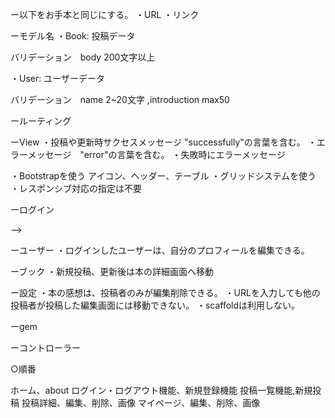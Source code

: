 ー以下をお手本と同じにする。
・URL
・リンク

ーモデル名
・Book: 投稿データ
<!-- カラム名:title,body,user_id -->
バリデーション　body 200文字以上

・User: ユーザーデータ
<!-- カラム名: name, introduction, profile_image_id -->
バリデーション　name 2~20文字 ,introduction max50



ールーティング
<!-- ・ルートパスを設定 -->
<!-- ・resourcesを使う -->

ーView
・投稿や更新時サクセスメッセージ "successfully"の言葉を含む。
・エラーメッセージ　"error"の言葉を含む。
・失敗時にエラーメッセージ
<!-- ・一覧画面、詳細画面から新規投稿をできる。 -->
・Bootstrapを使う
アイコン、ヘッダー、テーブル
・グリッドシステムを使う
・レスポンシブ対応の指定は不要

ーログイン
<!-- ・ヘッダーの内容を変える -->
<!-- ・ログイン済　Home, Users, Books, logout -->
<!-- ・ログイン前　Home, About, sign up, login -->
<!-- ・ユーザー名、メー<!-- ル、パスワードでユーザーの新規登録をする。 --> -->
<!-- ・ユーザー名とパスワードでログイン -->
<!-- ・ログイン後はマイページへ移動 -->

ーユーザー
・ログインしたユーザーは、自分のプロフィールを編集できる。
<!-- ・以下を登録編集できる -->
<!-- 名前、画像、自己紹介文 -->
<!-- ・画像を登録していない場合は任意のNoImageを表示 -->


ーブック
・新規投稿、更新後は本の詳細画面へ移動

ー設定
・本の感想は、投稿者のみが編集削除できる。
・URLを入力しても他の投稿者が投稿した編集画面には移動できない。
・scaffoldは利用しない。

ーgem
<!-- ・refile -->
<!-- ・devise -->

ーコントローラー
<!-- ・users -->
<!-- create,new,edit,destroy,show -->
<!-- ・books -->
<!-- index,create,new,edit,destroy,show -->
<!-- ・homes -->
<!-- top,about -->

○順番
<!-- モデル、コントローラー、gem -->
ホーム、about
ログイン・ログアウト機能、新規登録機能
投稿一覧機能,新規投稿
投稿詳細、編集、削除、画像
マイページ、編集、削除、画像








